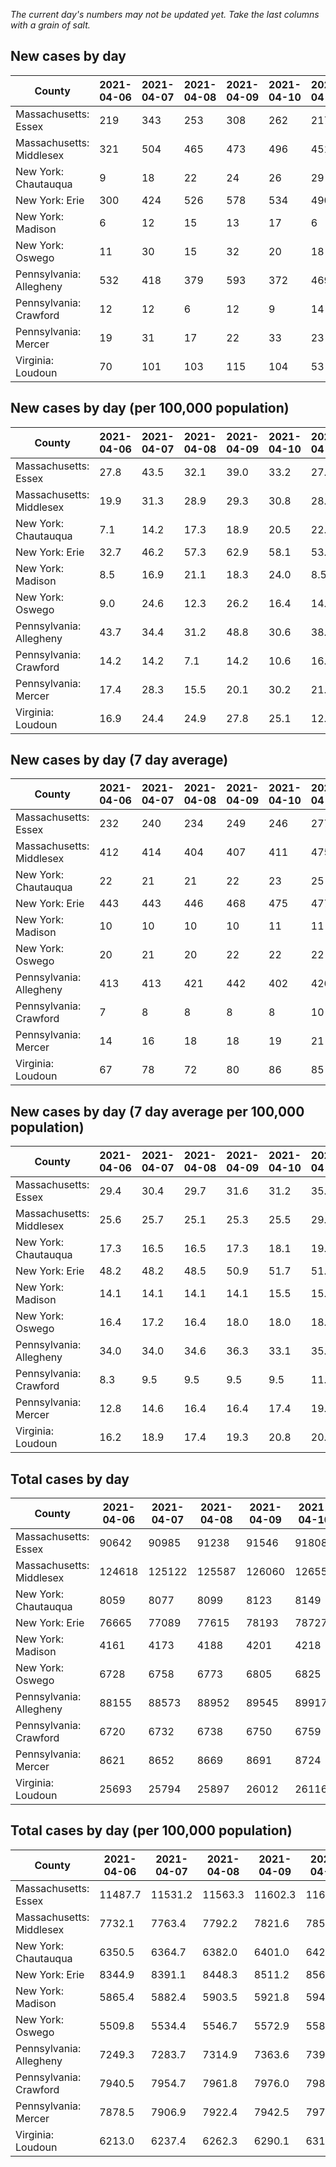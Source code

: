 _The current day's numbers may not be updated yet. Take the last columns with a grain of salt._
## New cases by day

| County | 2021-04-06 | 2021-04-07 | 2021-04-08 | 2021-04-09 | 2021-04-10 | 2021-04-11 | 2021-04-12 |
| --- | --- | --- | --- | --- | --- | --- | --- |
| Massachusetts: Essex | 219 | 343 | 253 | 308 | 262 | 217 |  |
| Massachusetts: Middlesex | 321 | 504 | 465 | 473 | 496 | 451 |  |
| New York: Chautauqua | 9 | 18 | 22 | 24 | 26 | 29 |  |
| New York: Erie | 300 | 424 | 526 | 578 | 534 | 490 |  |
| New York: Madison | 6 | 12 | 15 | 13 | 17 | 6 |  |
| New York: Oswego | 11 | 30 | 15 | 32 | 20 | 18 |  |
| Pennsylvania: Allegheny | 532 | 418 | 379 | 593 | 372 | 469 |  |
| Pennsylvania: Crawford | 12 | 12 | 6 | 12 | 9 | 14 |  |
| Pennsylvania: Mercer | 19 | 31 | 17 | 22 | 33 | 23 |  |
| Virginia: Loudoun | 70 | 101 | 103 | 115 | 104 | 53 |  |

## New cases by day (per 100,000 population)

| County | 2021-04-06 | 2021-04-07 | 2021-04-08 | 2021-04-09 | 2021-04-10 | 2021-04-11 | 2021-04-12 |
| --- | --- | --- | --- | --- | --- | --- | --- |
| Massachusetts: Essex | 27.8 | 43.5 | 32.1 | 39.0 | 33.2 | 27.5 |  |
| Massachusetts: Middlesex | 19.9 | 31.3 | 28.9 | 29.3 | 30.8 | 28.0 |  |
| New York: Chautauqua | 7.1 | 14.2 | 17.3 | 18.9 | 20.5 | 22.9 |  |
| New York: Erie | 32.7 | 46.2 | 57.3 | 62.9 | 58.1 | 53.3 |  |
| New York: Madison | 8.5 | 16.9 | 21.1 | 18.3 | 24.0 | 8.5 |  |
| New York: Oswego | 9.0 | 24.6 | 12.3 | 26.2 | 16.4 | 14.7 |  |
| Pennsylvania: Allegheny | 43.7 | 34.4 | 31.2 | 48.8 | 30.6 | 38.6 |  |
| Pennsylvania: Crawford | 14.2 | 14.2 | 7.1 | 14.2 | 10.6 | 16.5 |  |
| Pennsylvania: Mercer | 17.4 | 28.3 | 15.5 | 20.1 | 30.2 | 21.0 |  |
| Virginia: Loudoun | 16.9 | 24.4 | 24.9 | 27.8 | 25.1 | 12.8 |  |

## New cases by day (7 day average)

| County | 2021-04-06 | 2021-04-07 | 2021-04-08 | 2021-04-09 | 2021-04-10 | 2021-04-11 | 2021-04-12 |
| --- | --- | --- | --- | --- | --- | --- | --- |
| Massachusetts: Essex | 232 | 240 | 234 | 249 | 246 | 277 |  |
| Massachusetts: Middlesex | 412 | 414 | 404 | 407 | 411 | 475 |  |
| New York: Chautauqua | 22 | 21 | 21 | 22 | 23 | 25 |  |
| New York: Erie | 443 | 443 | 446 | 468 | 475 | 477 |  |
| New York: Madison | 10 | 10 | 10 | 10 | 11 | 11 |  |
| New York: Oswego | 20 | 21 | 20 | 22 | 22 | 22 |  |
| Pennsylvania: Allegheny | 413 | 413 | 421 | 442 | 402 | 426 |  |
| Pennsylvania: Crawford | 7 | 8 | 8 | 8 | 8 | 10 |  |
| Pennsylvania: Mercer | 14 | 16 | 18 | 18 | 19 | 21 |  |
| Virginia: Loudoun | 67 | 78 | 72 | 80 | 86 | 85 |  |

## New cases by day (7 day average per 100,000 population)

| County | 2021-04-06 | 2021-04-07 | 2021-04-08 | 2021-04-09 | 2021-04-10 | 2021-04-11 | 2021-04-12 |
| --- | --- | --- | --- | --- | --- | --- | --- |
| Massachusetts: Essex | 29.4 | 30.4 | 29.7 | 31.6 | 31.2 | 35.1 |  |
| Massachusetts: Middlesex | 25.6 | 25.7 | 25.1 | 25.3 | 25.5 | 29.5 |  |
| New York: Chautauqua | 17.3 | 16.5 | 16.5 | 17.3 | 18.1 | 19.7 |  |
| New York: Erie | 48.2 | 48.2 | 48.5 | 50.9 | 51.7 | 51.9 |  |
| New York: Madison | 14.1 | 14.1 | 14.1 | 14.1 | 15.5 | 15.5 |  |
| New York: Oswego | 16.4 | 17.2 | 16.4 | 18.0 | 18.0 | 18.0 |  |
| Pennsylvania: Allegheny | 34.0 | 34.0 | 34.6 | 36.3 | 33.1 | 35.0 |  |
| Pennsylvania: Crawford | 8.3 | 9.5 | 9.5 | 9.5 | 9.5 | 11.8 |  |
| Pennsylvania: Mercer | 12.8 | 14.6 | 16.4 | 16.4 | 17.4 | 19.2 |  |
| Virginia: Loudoun | 16.2 | 18.9 | 17.4 | 19.3 | 20.8 | 20.6 |  |

## Total cases by day

| County | 2021-04-06 | 2021-04-07 | 2021-04-08 | 2021-04-09 | 2021-04-10 | 2021-04-11 | 2021-04-12 |
| --- | --- | --- | --- | --- | --- | --- | --- |
| Massachusetts: Essex | 90642 | 90985 | 91238 | 91546 | 91808 | 92025 |  |
| Massachusetts: Middlesex | 124618 | 125122 | 125587 | 126060 | 126556 | 127007 |  |
| New York: Chautauqua | 8059 | 8077 | 8099 | 8123 | 8149 | 8178 |  |
| New York: Erie | 76665 | 77089 | 77615 | 78193 | 78727 | 79217 |  |
| New York: Madison | 4161 | 4173 | 4188 | 4201 | 4218 | 4224 |  |
| New York: Oswego | 6728 | 6758 | 6773 | 6805 | 6825 | 6843 |  |
| Pennsylvania: Allegheny | 88155 | 88573 | 88952 | 89545 | 89917 | 90386 |  |
| Pennsylvania: Crawford | 6720 | 6732 | 6738 | 6750 | 6759 | 6773 |  |
| Pennsylvania: Mercer | 8621 | 8652 | 8669 | 8691 | 8724 | 8747 |  |
| Virginia: Loudoun | 25693 | 25794 | 25897 | 26012 | 26116 | 26169 |  |

## Total cases by day (per 100,000 population)

| County | 2021-04-06 | 2021-04-07 | 2021-04-08 | 2021-04-09 | 2021-04-10 | 2021-04-11 | 2021-04-12 |
| --- | --- | --- | --- | --- | --- | --- | --- |
| Massachusetts: Essex | 11487.7 | 11531.2 | 11563.3 | 11602.3 | 11635.5 | 11663.0 |  |
| Massachusetts: Middlesex | 7732.1 | 7763.4 | 7792.2 | 7821.6 | 7852.3 | 7880.3 |  |
| New York: Chautauqua | 6350.5 | 6364.7 | 6382.0 | 6401.0 | 6421.4 | 6444.3 |  |
| New York: Erie | 8344.9 | 8391.1 | 8448.3 | 8511.2 | 8569.4 | 8622.7 |  |
| New York: Madison | 5865.4 | 5882.4 | 5903.5 | 5921.8 | 5945.8 | 5954.2 |  |
| New York: Oswego | 5509.8 | 5534.4 | 5546.7 | 5572.9 | 5589.3 | 5604.0 |  |
| Pennsylvania: Allegheny | 7249.3 | 7283.7 | 7314.9 | 7363.6 | 7394.2 | 7432.8 |  |
| Pennsylvania: Crawford | 7940.5 | 7954.7 | 7961.8 | 7976.0 | 7986.6 | 8003.2 |  |
| Pennsylvania: Mercer | 7878.5 | 7906.9 | 7922.4 | 7942.5 | 7972.7 | 7993.7 |  |
| Virginia: Loudoun | 6213.0 | 6237.4 | 6262.3 | 6290.1 | 6315.2 | 6328.1 |  |
